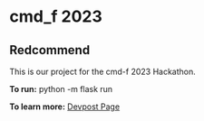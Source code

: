 # cmd_f 2023
## Redcommend
This is our project for the cmd-f 2023 Hackathon.

**To run:**
python -m flask run

**To learn more:**
[Devpost Page](https://devpost.com/software/redcommend)
